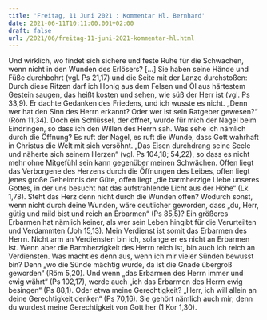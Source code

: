 ```yaml
---
title: 'Freitag, 11 Juni 2021 : Kommentar Hl. Bernhard'
date: 2021-06-11T10:11:00.001+02:00
draft: false
url: /2021/06/freitag-11-juni-2021-kommentar-hl.html
---
```


Und wirklich, wo findet sich sichere und feste Ruhe für die Schwachen, wenn nicht in den Wunden des Erlösers? \[…\] Sie haben seine Hände und Füße durchbohrt (vgl. Ps 21,17) und die Seite mit der Lanze durchstoßen: Durch diese Ritzen darf ich Honig aus dem Felsen und Öl aus härtestem Gestein saugen, das heißt kosten und sehen, wie süß der Herr ist (vgl. Ps 33,9). Er dachte Gedanken des Friedens, und ich wusste es nicht. „Denn wer hat den Sinn des Herrn erkannt? Oder wer ist sein Ratgeber gewesen?“ (Röm 11,34). Doch ein Schlüssel, der öffnet, wurde für mich der Nagel beim Eindringen, so dass ich den Willen des Herrn sah. Was sehe ich nämlich durch die Öffnung? Es ruft der Nagel, es ruft die Wunde, dass Gott wahrhaft in Christus die Welt mit sich versöhnt. „Das Eisen durchdrang seine Seele und näherte sich seinem Herzen“ (vgl. Ps 104,18; 54,22), so dass es nicht mehr ohne Mitgefühl sein kann gegenüber meinen Schwächen. Offen liegt das Verborgene des Herzens durch die Öffnungen des Leibes, offen liegt jenes große Geheimnis der Güte, offen liegt „die barmherzige Liebe unseres Gottes, in der uns besucht hat das aufstrahlende Licht aus der Höhe“ (Lk 1,78). Steht das Herz denn nicht durch die Wunden offen? Wodurch sonst, wenn nicht durch deine Wunden, wäre deutlicher geworden, dass „du, Herr, gütig und mild bist und reich an Erbarmen“ (Ps 85,5)? Ein größeres Erbarmen hat nämlich keiner, als wer sein Leben hingibt für die Verurteilten und Verdammten (Joh 15,13). Mein Verdienst ist somit das Erbarmen des Herrn. Nicht arm an Verdiensten bin ich, solange er es nicht an Erbarmen ist. Wenn aber die Barmherzigkeit des Herrn reich ist, bin auch ich reich an Verdiensten. Was macht es denn aus, wenn ich mir vieler Sünden bewusst bin? Denn „wo die Sünde mächtig wurde, da ist die Gnade übergroß geworden“ (Röm 5,20). Und wenn „das Erbarmen des Herrn immer und ewig währt“ (Ps 102,17), werde auch „ich das Erbarmen des Herrn ewig besingen“ (Ps 88,1). Oder etwa meine Gerechtigkeit? „Herr, ich will allein an deine Gerechtigkeit denken“ (Ps 70,16). Sie gehört nämlich auch mir; denn du wurdest meine Gerechtigkeit von Gott her (1 Kor 1,30).